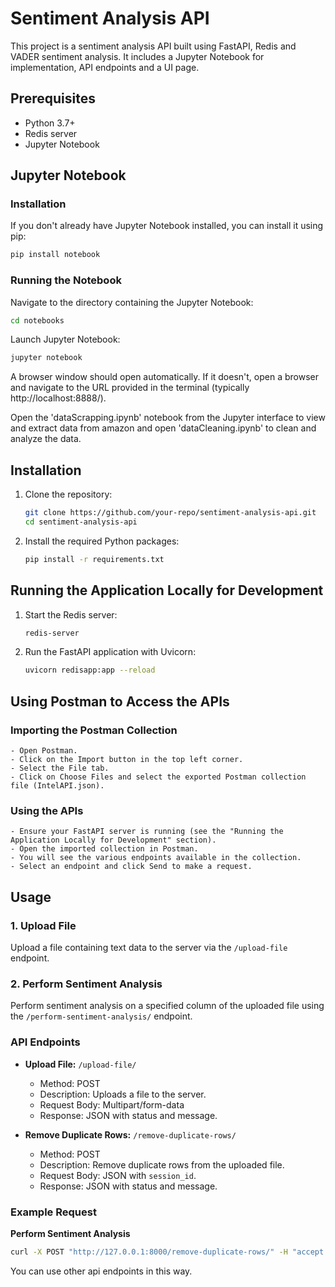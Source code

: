 # Sentiment Analysis API

This project is a sentiment analysis API built using FastAPI, Redis and VADER sentiment analysis. It includes a Jupyter Notebook for implementation, API endpoints and a UI page.

## Prerequisites

- Python 3.7+
- Redis server
- Jupyter Notebook

## Jupyter Notebook

### Installation

If you don't already have Jupyter Notebook installed, you can install it using pip:

```sh
pip install notebook
```

### Running the Notebook

Navigate to the directory containing the Jupyter Notebook:

```sh
cd notebooks
```

Launch Jupyter Notebook:
```sh
jupyter notebook
```
A browser window should open automatically. If it doesn't, open a browser and navigate to the URL provided in the terminal (typically http://localhost:8888/).

Open the 'dataScrapping.ipynb' notebook from the Jupyter interface to view and extract data from amazon and open 'dataCleaning.ipynb' to clean and analyze the data.


## Installation

1. Clone the repository:

    ```sh
    git clone https://github.com/your-repo/sentiment-analysis-api.git
    cd sentiment-analysis-api
    ```

2. Install the required Python packages:

    ```sh
    pip install -r requirements.txt
    ```

## Running the Application Locally for Development

1. Start the Redis server:

    ```sh
    redis-server
    ```

2. Run the FastAPI application with Uvicorn:

    ```sh
    uvicorn redisapp:app --reload
    ```
## Using Postman to Access the APIs

### Importing the Postman Collection
    - Open Postman.
    - Click on the Import button in the top left corner.
    - Select the File tab.
    - Click on Choose Files and select the exported Postman collection file (IntelAPI.json).

### Using the APIs
    - Ensure your FastAPI server is running (see the "Running the Application Locally for Development" section).
    - Open the imported collection in Postman.
    - You will see the various endpoints available in the collection.
    - Select an endpoint and click Send to make a request.

## Usage

### 1. Upload File
Upload a file containing text data to the server via the `/upload-file` endpoint.

### 2. Perform Sentiment Analysis
Perform sentiment analysis on a specified column of the uploaded file using the `/perform-sentiment-analysis/` endpoint.

### API Endpoints

- **Upload File:** `/upload-file/`
    - Method: POST
    - Description: Uploads a file to the server.
    - Request Body: Multipart/form-data
    - Response: JSON with status and message.

- **Remove Duplicate Rows:** `/remove-duplicate-rows/`
    - Method: POST
    - Description: Remove duplicate rows from the uploaded file.
    - Request Body: JSON with `session_id`.
    - Response: JSON with status and message.

### Example Request

**Perform Sentiment Analysis**

```sh
curl -X POST "http://127.0.0.1:8000/remove-duplicate-rows/" -H "accept: application/json" -H "Content-Type: application/json" -d '{"session_id": "your_session_id"}'
```

You can use other api endpoints in this way.
